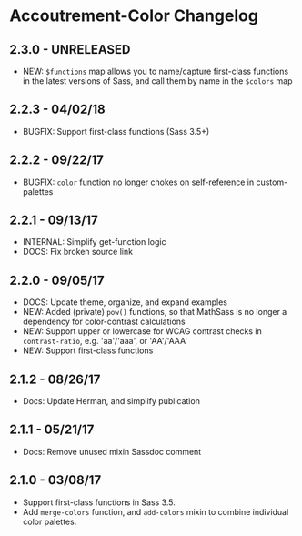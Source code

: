 Accoutrement-Color Changelog
============================

2.3.0 - UNRELEASED
------------------
- NEW: `$functions` map allows you to name/capture first-class functions
  in the latest versions of Sass, and call them by name in the `$colors` map


2.2.3 - 04/02/18
----------------
- BUGFIX: Support first-class functions (Sass 3.5+)


2.2.2 - 09/22/17
----------------
- BUGFIX: `color` function no longer chokes on self-reference
  in custom-palettes


2.2.1 - 09/13/17
----------------
- INTERNAL: Simplify get-function logic
- DOCS: Fix broken source link


2.2.0 - 09/05/17
----------------
- DOCS: Update theme, organize, and expand examples
- NEW: Added (private) `pow()` functions,
  so that MathSass is no longer a dependency for color-contrast calculations
- NEW: Support upper or lowercase for WCAG contrast checks in `contrast-ratio`,
  e.g. 'aa'/'aaa', or 'AA'/'AAA'
- NEW: Support first-class functions


2.1.2 - 08/26/17
----------------
- Docs: Update Herman, and simplify publication


2.1.1 - 05/21/17
----------------
- Docs: Remove unused mixin Sassdoc comment


2.1.0 - 03/08/17
----------------
- Support first-class functions in Sass 3.5.
- Add `merge-colors` function,
  and `add-colors` mixin
  to combine individual color palettes.
